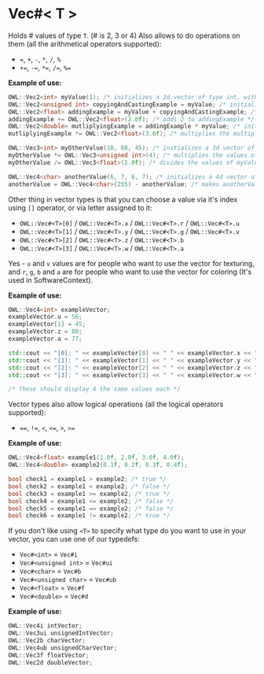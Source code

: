 # Vec#< T >
Holds # values of type `T`.  (# is 2, 3 or 4)
Also allows to do operations on them (all the arithmetical operators supported):
- `=`, `+`, `-`, `*`, `/`, `%`
- `+=`, `-=`, `*=`, `/=`, `%=`


__Example of use:__
```cpp
OWL::Vec2<int> myValue(1); /* initializes a 2d vector of type int, with both values equal 1 */
OWL::Vec2<unsigned int> copyingAndCastingExample = myValue; /* initializes a 2d vector of type unsigned int with both values equal to the ones in myValue */
OWL::Vec2<float> addingExample = myValue + copyingAndCastingExample; /* initializes a 2d vector of type float equal to the addition of myValue and copyingAndCastingExample */
addingExample += OWL::Vec2<float>(2.0f); /* adds 2 to addingExample */
OWL::Vec2<double> mutliplyingExample = addingExample * myValue; /* initializes a 2d vector of type double, which is equal to the multiplication of addingExample and myValue */
mutliplyingExample *= OWL::Vec2<float>(3.0f); /* multiplies the multiplyingExample by 3 */

OWL::Vec3<int> myOtherValue(10, 60, 45); /* initializes a 3d vector of type int */
myOtherValue *= OWL::Vec3<unsigned int>(4); /* multiplies the values of myValue by 4 */
myOtherValue /= OWL::Vec3<float>(2.0f); /* divides the values of myValue by 2 */

OWL::Vec4<char> anotherValue(6, 7, 6, 7); /* initializes a 4d vector of type char */
anotherValue = OWL::Vec4<char>(255) - anotherValue; /* makes anotherValue equal to {255, 255, 255, 255} - it's value */
```
Other thing in vector types is that you can choose a value via it's index using `[]` operator, or via letter assigned to it:
- `OWL::Vec#<T>[0]` / `OWL::Vec#<T>.x` / `OWL::Vec#<T>.r` / `OWL::Vec#<T>.u`
- `OWL::Vec#<T>[1]` / `OWL::Vec#<T>.y` / `OWL::Vec#<T>.g` / `OWL::Vec#<T>.v`
- `OWL::Vec#<T>[2]` / `OWL::Vec#<T>.z` / `OWL::Vec#<T>.b`
- `OWL::Vec#<T>[3]` / `OWL::Vec#<T>.w` / `OWL::Vec#<T>.a`

Yes - `u` and `v` values are for people who want to use the vector for texturing, and
`r`, `g`, `b` and `a` are for people who want to use the vector for coloring (It's used in SoftwareContext).

__Example of use:__
```cpp
OWL::Vec4<int> exampleVector;
exampleVector.u = 56;
exampleVector[1] = 45;
exampleVector.z = 80;
exampleVector.a = 77;

std::cout << "[0]: " << exampleVector[0] << " " << exampleVector.x << " " << exampleVector.r << " " << exampleVector.u << "\n";
std::cout << "[1]: " << exampleVector[1] << " " << exampleVector.y << " " << exampleVector.g << " " << exampleVector.v << "\n";
std::cout << "[2]: " << exampleVector[2] << " " << exampleVector.z << " " << exampleVector.b << "\n";
std::cout << "[3]: " << exampleVector[3] << " " << exampleVector.w << " " << exampleVector.a << "\n";

/* These should display 4 the same values each */
```

Vector types also allow logical operations (all the logical operators supported):
- `==`, `!=`, `<`, `<=`, `>`, `>=`

__Example of use:__
```cpp
OWL::Vec4<float> example1(1.0f, 2.0f, 3.0f, 4.0f);
OWL::Vec4<double> example2(0.1f, 0.2f, 0.3f, 0.4f);

bool check1 = example1 > example2; /* true */
bool check2 = example1 < example2; /* false */
bool check3 = example1 >= example2; /* true */
bool check4 = example1 <= example2; /* false */
bool check5 = example1 == example2; /* false */
bool check6 = example1 != example2; /* true */
```

If you don't like using `<T>` to specify what type do you want to use in your vector, you can use one of our typedefs:
- `Vec#<int>` = `Vec#i`
- `Vec#<unsigned int>` = `Vec#ui`
- `Vec#<char>` = `Vec#b`
- `Vec#<unsigned char>` = `Vec#ub`
- `Vec#<float>` = `Vec#f`
- `Vec#<double>` = `Vec#d`

__Example of use:__
```cpp
OWL::Vec4i intVector;
OWL::Vec3ui unsignedIntVector;
OWL::Vec2b charVector;
OWL::Vec4ub unsignedCharVector;
OWL::Vec3f floatVector;
OWL::Vec2d doubleVector;
```